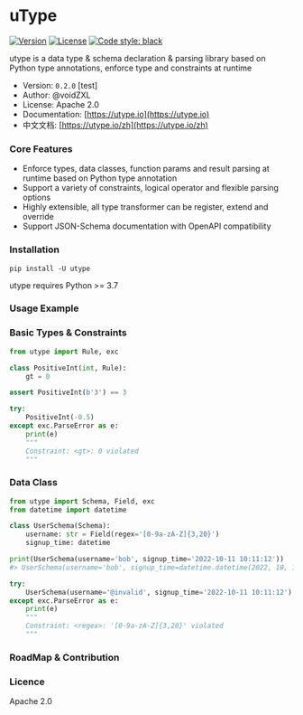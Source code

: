# uType
[![Version](https://img.shields.io/pypi/v/utype)](https://pypi.org/project/utype/)
[![License](https://img.shields.io/badge/license-Apache%202.0-blue)](https://github.com/utilmeta/utype/blob/main/LICENSE)
[![Code style: black](https://img.shields.io/badge/code%20style-black-000000.svg)](https://github.com/psf/black)

utype is a data type & schema declaration & parsing library based on Python type annotations, enforce type and constraints at runtime

* Version: `0.2.0` [test]
* Author: @voidZXL
* License: Apache 2.0
* Documentation: [https://utype.io](https://utype.io)
* 中文文档: [https://utype.io/zh](https://utype.io/zh)


### Core Features

* Enforce types, data classes, function params and result parsing at runtime based on Python type annotation
* Support a variety of constraints, logical operator and flexible parsing options
* Highly extensible, all type transformer can be register, extend and override
* Support JSON-Schema documentation with OpenAPI compatibility

### Installation

```shell
pip install -U utype
```

utype requires Python >= 3.7

### Usage Example

### Basic Types & Constraints
```Python
from utype import Rule, exc

class PositiveInt(int, Rule):  
    gt = 0

assert PositiveInt(b'3') == 3

try:
    PositiveInt(-0.5)
except exc.ParseError as e:
	print(e)
	"""
	Constraint: <gt>: 0 violated
	"""
``` 


### Data Class

```python
from utype import Schema, Field, exc
from datetime import datetime

class UserSchema(Schema):
	username: str = Field(regex='[0-9a-zA-Z]{3,20}')
	signup_time: datetime

print(UserSchema(username='bob', signup_time='2022-10-11 10:11:12'))
#> UserSchema(username='bob', signup_time=datetime.datetime(2022, 10, 11, 10, 11, 12))

try:
	UserSchema(username='@invalid', signup_time='2022-10-11 10:11:12')
except exc.ParseError as e:
	print(e)
	"""
	Constraint: <regex>: '[0-9a-zA-Z]{3,20}' violated
	"""
```


### RoadMap & Contribution


### Licence

Apache 2.0